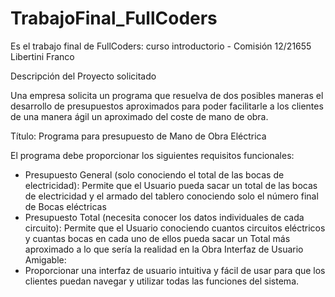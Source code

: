 # TrabajoFinal_FullCoders
Es el trabajo final de FullCoders: curso introductorio - Comisión 12/21655 Libertini Franco


Descripción del Proyecto solicitado


Una empresa solicita un programa que resuelva de dos posibles maneras el desarrollo de presupuestos aproximados para poder facilitarle a los clientes de una manera ágil un aproximado del coste de mano de obra. 


Título: Programa para presupuesto de Mano de Obra Eléctrica

El programa debe proporcionar los siguientes requisitos funcionales:

* Presupuesto General (solo conociendo el total de las bocas de electricidad):
Permite que el Usuario pueda sacar un total de las bocas de electricidad y el armado del tablero conociendo solo el número final de Bocas eléctricas
* Presupuesto Total (necesita conocer los datos individuales de cada circuito):
Permite que el Usuario conociendo cuantos circuitos eléctricos y cuantas bocas en cada uno de ellos pueda sacar un Total más aproximado a lo que sería la realidad en la Obra
Interfaz de Usuario Amigable:
* Proporcionar una interfaz de usuario intuitiva y fácil de usar para que los clientes puedan navegar y utilizar todas las funciones del sistema.

